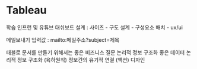 # Tableau
학습 인프런 및 유튜브
대쉬보드 설계 :
사이즈 - 구도 설계 - 구성요소 배치 - ux/ui

메일보내기 입력값 : mailto:메일주소?subject=제목

태블로 문서를 만들기 위해서는
좋은 비즈니스 질문
논리적 정보 구조화
좋은 데이터
논리적 정보 구조화 (육하원칙)
정보간의 유기적 연결 (액션)
디자인
